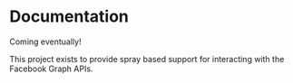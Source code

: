 # Documentation

Coming eventually!

This project exists to provide spray based support for interacting with the
Facebook Graph APIs.